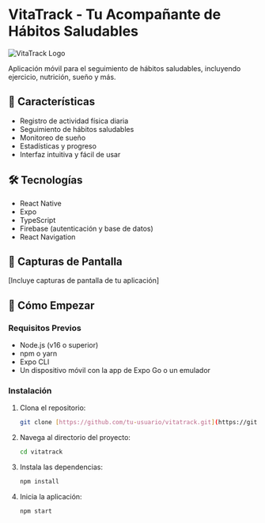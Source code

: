 # VitaTrack - Tu Acompañante de Hábitos Saludables

![VitaTrack Logo](assets/icon.png)

Aplicación móvil para el seguimiento de hábitos saludables, incluyendo ejercicio, nutrición, sueño y más.

## 🚀 Características

- Registro de actividad física diaria
- Seguimiento de hábitos saludables
- Monitoreo de sueño
- Estadísticas y progreso
- Interfaz intuitiva y fácil de usar

## 🛠 Tecnologías

- React Native
- Expo
- TypeScript
- Firebase (autenticación y base de datos)
- React Navigation

## 📱 Capturas de Pantalla

[Incluye capturas de pantalla de tu aplicación]

## 🚀 Cómo Empezar

### Requisitos Previos

- Node.js (v16 o superior)
- npm o yarn
- Expo CLI
- Un dispositivo móvil con la app de Expo Go o un emulador

### Instalación

1. Clona el repositorio:
   ```bash
   git clone [https://github.com/tu-usuario/vitatrack.git](https://github.com/tu-usuario/vitatrack.git)

2. Navega al directorio del proyecto:
   ```bash
   cd vitatrack

3. Instala las dependencias:
   ```bash
   npm install

4. Inicia la aplicación:
   ```bash
   npm start